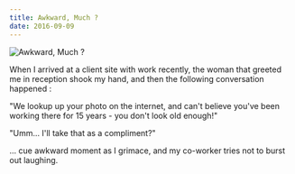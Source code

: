 ```yaml
---
title: Awkward, Much ?
date: 2016-09-09
---
```


![Awkward, Much ?](https://source.unsplash.com/l7dbl-sUg3k/1600x900)

When I arrived at a client site with work recently, the woman that greeted me in reception shook my hand, and then the following conversation happened :

"We lookup up your photo on the internet, and can't believe you've been working there for 15 years - you don't look old enough!"

"Umm... I'll take that as a compliment?"

... cue awkward moment as I grimace, and my co-worker tries not to burst out laughing.